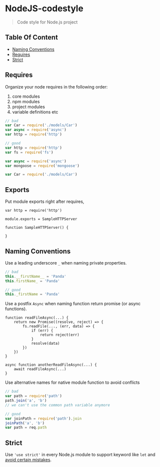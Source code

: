 # NodeJS-codestyle

> Code style for Node.js project

## Table Of Content

* [Naming Conventions](#naming-conventions)
* [Requires](#requires)
* [Strict](#strict)

## Requires

Organize your node requires in the following order:

1. core modules
2. npm modules
3. project modules
4. variable definitions etc

```js
// bad
var Car = require('./models/Car')
var async = require('async')
var http = require('http')

// good
var http = require('http')
var fs = require('fs')

var async = require('async')
var mongoose = require('mongoose')

var Car = require('./models/Car')
```

## Exports

Put module exports right after requires,

```
var http = require('http')

module.exports = SampleHTTPServer

function SampleHTTPServer() {

}
```

## Naming Conventions

Use a leading underscore `_` when naming private properties.

```js
// bad
this.__firstName__ = 'Panda'
this.firstName_ = 'Panda'

// good
this._firstName = 'Panda'
```

Use a postfix `Async` when naming function return promise (or async functions).

```
function readFileAsync(...) {
    return new Promise((resolve, reject) => {
        fs.readFile(..., (err, data) => {
            if (err) {
                return reject(err)
            }
            resolve(data)
        })
    })
}

async function anotherReadFileAsync(...) {
    await readFileAsync(...)
}
```

Use alternative names for native module function to avoid conflicts

```js
// bad
var path = require('path')
path.join('a', 'b')
// we can't use the common path variable anymore

// good
var joinPath = require('path').join
joinPath('a', 'b')
var path = req.path

```

## Strict

Use `'use strict'` in every Node.js module to support keyword like `let` and [avoid certain mistakes](https://developer.mozilla.org/en/docs/Web/JavaScript/Reference/Strict_mode#Changes_in_strict_mode).